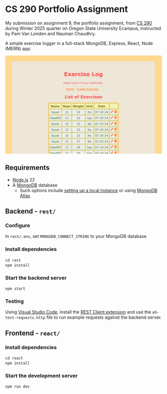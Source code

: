 # CS 290 Portfolio Assignment

My submission on assignment 9, the portfolio assignment, from [CS 290](https://ecampus.oregonstate.edu/soc/ecatalog/ecoursedetail.htm?subject=CS&coursenumber=290&termcode=ALL) during Winter 2025 quarter on Oregon State University Ecampus, instructed by Pam Van Londen and Nauman Chaudhry.

A simple exercise logger in a full-stack MongoDB, Express, React, Node (MERN) app.

<img src="screenshot.png" alt="Screenshot of exercise logger" width="683">

## Requirements

- [Node.js](https://nodejs.org/en/download/) 22
- A [MongoDB](https://www.mongodb.com/) database
  - Such options include [setting up a local instance](https://www.mongodb.com/docs/manual/installation/) or using [MongoDB Atlas](https://www.mongodb.com/atlas)

## Backend - `rest/`

### Configure

In `rest/.env`, set `MONGODB_CONNECT_STRING` to your MongoDB database

### Install dependencies

```
cd rest
npm install
```

### Start the backend server

```
npm start
```

### Testing

Using [Visual Studio Code](https://code.visualstudio.com/), install the [REST Client extension](https://marketplace.visualstudio.com/items?itemName=humao.rest-client) and use the `a9-test-requests.http` file to run example requests against the backend server.

## Frontend - `react/`

### Install dependencies

```
cd react
npm install
```

### Start the development server

```
npm run dev
```
